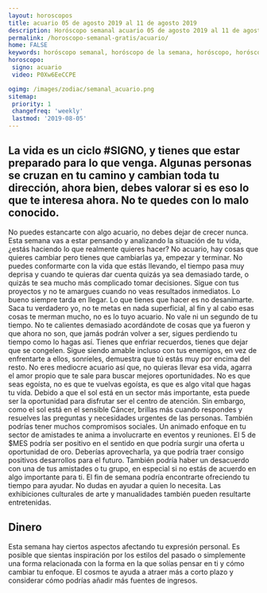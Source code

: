```yaml
---
layout: horoscopos
title: acuario 05 de agosto 2019 al 11 de agosto 2019 
description: Horóscopo semanal acuario 05 de agosto 2019 al 11 de agosto 2019. La vida es un ciclo #SIGNO, y tienes que estar preparado para lo que venga. Algunas personas se cruzan en tu camino y cambian toda tu dirección, ahora bien, debes valorar si es eso lo que te interesa ahora. No te quedes con lo malo conocido.
permalink: /horoscopo-semanal-gratis/acuario/
home: FALSE
keywords: horóscopo semanal, horóscopo de la semana, horóscopo, horóscopo gratis,horóscopos, horóscopo esperanza gracia, horoscopos acuario la semana, horóscopos gratis, Tarot, Astrologia, Zodíaco, acuario, horoscopo gratis, semanal
horoscopo:
 signo: acuario
 video: P0Xw6EeCCPE

ogimg: /images/zodiac/semanal_acuario.png
sitemap:
 priority: 1
 changefreq: 'weekly'
 lastmod: '2019-08-05'
---
```




## La vida es un ciclo #SIGNO, y tienes que estar preparado para lo que venga. Algunas personas se cruzan en tu camino y cambian toda tu dirección, ahora bien, debes valorar si es eso lo que te interesa ahora. No te quedes con lo malo conocido.

No puedes estancarte con algo acuario, no debes dejar de crecer nunca. Esta semana vas a estar pensando y analizando la situación de tu vida, ¿estás haciendo lo que realmente quieres hacer? No acuario, hay cosas que quieres cambiar pero tienes que cambiarlas ya, empezar y terminar. No puedes conformarte con la vida que estás llevando, el tiempo pasa muy deprisa y cuando te quieras dar cuenta quizás ya sea demasiado tarde, o quizás te sea mucho más complicado tomar decisiones. Sigue con tus proyectos y no te amargues cuando no veas resultados inmediatos. Lo bueno siempre tarda en llegar. Lo que tienes que hacer es no desanimarte. Saca tu verdadero yo, no te metas en nada superficial, al fin y al cabo esas cosas te merman mucho, no es lo tuyo acuario. No vale ni un segundo de tu tiempo. No te calientes demasiado acordándote de cosas que ya fueron y que ahora no son, que jamás podrán volver a ser, sigues perdiendo tu tiempo como lo hagas así. Tienes que enfriar recuerdos, tienes que dejar que se congelen. Sigue siendo amable incluso con tus enemigos, en vez de enfrentarte a ellos, sonríeles, demuestra que tú estás muy por encima del resto. No eres mediocre acuario así que, no quieras llevar esa vida, agarra el amor propio que te sale para buscar mejores oportunidades. No es que seas egoísta, no es que te vuelvas egoísta, es que es algo vital que hagas tu vida.
Debido a que el sol está en un sector más importante, esta puede ser la oportunidad para disfrutar ser el centro de atención. Sin embargo, como el sol está en el sensible Cáncer, brillas más cuando respondes y resuelves las preguntas y necesidades urgentes de las personas. También podrías tener muchos compromisos sociales. Un animado enfoque en tu sector de amistades te anima a involucrarte en eventos y reuniones.
El 5 de $MES podría ser positivo en el sentido en que podría surgir una oferta u oportunidad de oro. Deberías aprovecharla, ya que podría traer consigo positivos desarrollos para el futuro. También podría haber un desacuerdo con una de tus amistades o tu grupo, en especial si no estás de acuerdo en algo importante para ti. El fin de semana podría encontrarte ofreciendo tu tiempo para ayudar. No dudas en ayudar a quien lo necesita. Las exhibiciones culturales de arte y manualidades también pueden resultarte entretenidas.

## Dinero

Esta semana hay ciertos aspectos afectando tu expresión personal. Es posible que sientas inspiración por los estilos del pasado o simplemente una forma relacionada con la forma en la que solías pensar en ti y cómo cambiar tu enfoque. El cosmos te ayuda a atraer más a corto plazo y considerar cómo podrías añadir más fuentes de ingresos.